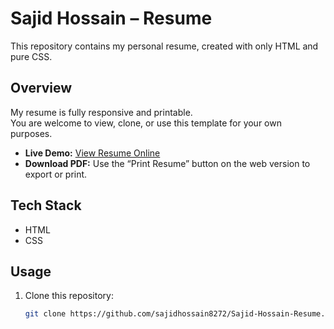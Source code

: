 # Sajid Hossain – Resume

This repository contains my personal resume, created with only HTML and pure CSS.

## Overview

My resume is fully responsive and printable.  
You are welcome to view, clone, or use this template for your own purposes.

- **Live Demo:** [View Resume Online](https://sajid-hossain-resume.vercel.app/)
- **Download PDF:** Use the “Print Resume” button on the web version to export or print.

## Tech Stack

- HTML
- CSS

## Usage

1. Clone this repository:
   ```bash
   git clone https://github.com/sajidhossain8272/Sajid-Hossain-Resume.git
